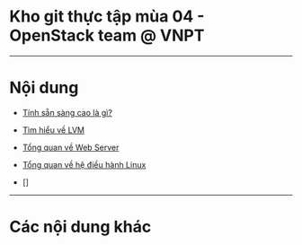 # Kho git thực tập mùa 04  - OpenStack team @ VNPT 

____

# <a name="content">Nội dung</a>

- [Tính sẵn sàng cao là gì?](docs/Posts_Translated/what-is-ha.md)

- [Tìm hiểu về LVM](docs/LVM/readme.md)

- [Tổng quan về Web Server](docs/Web_Server/readme.md)

- [Tổng quan về hệ điều hành Linux](docs/Overview_Linux/readme.md)

- []
____

# <a name="content-others">Các nội dung khác</a>
